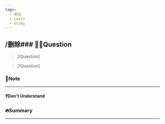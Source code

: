 ```yaml
---
tags:
  - 笔记
  - Learn
  - Study
---
```

/删除### 🙋‍♀️Question
---
> [!Question] 

> [!Question] 

### 📝Note
---

#### ❓Don't Understand

### 🔥Summary
---

